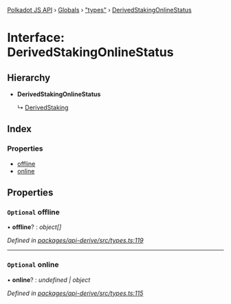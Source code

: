 [Polkadot JS API](../README.md) › [Globals](../globals.md) › ["types"](../modules/_types_.md) › [DerivedStakingOnlineStatus](_types_.derivedstakingonlinestatus.md)

# Interface: DerivedStakingOnlineStatus

## Hierarchy

* **DerivedStakingOnlineStatus**

  ↳ [DerivedStaking](_types_.derivedstaking.md)

## Index

### Properties

* [offline](_types_.derivedstakingonlinestatus.md#optional-offline)
* [online](_types_.derivedstakingonlinestatus.md#optional-online)

## Properties

### `Optional` offline

• **offline**? : *object[]*

*Defined in [packages/api-derive/src/types.ts:119](https://github.com/polkadot-js/api/blob/eade586044/packages/api-derive/src/types.ts#L119)*

___

### `Optional` online

• **online**? : *undefined | object*

*Defined in [packages/api-derive/src/types.ts:115](https://github.com/polkadot-js/api/blob/eade586044/packages/api-derive/src/types.ts#L115)*
